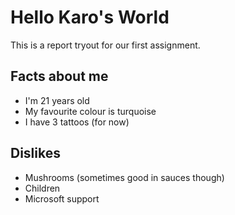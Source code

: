 # Hello Karo's World

This is a report tryout for our first assignment.

## Facts about me

- I'm 21 years old
- My favourite colour is turquoise
- I have 3 tattoos (for now)

## Dislikes

- Mushrooms (sometimes good in sauces though)
- Children
- Microsoft support
